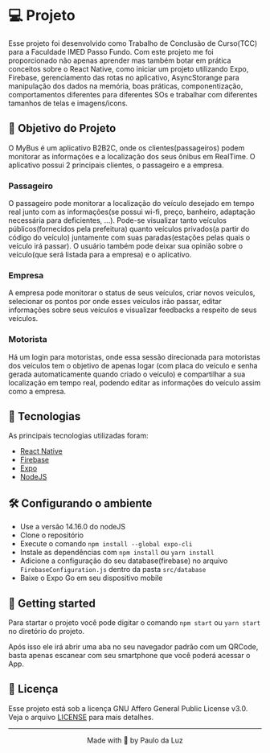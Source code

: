 # 💻 Projeto
Esse projeto foi desenvolvido como Trabalho de Conclusão de Curso(TCC) para a Faculdade IMED Passo Fundo. Com este projeto me foi proporcionado não apenas aprender mas também botar em prática conceitos sobre o React Native, como iniciar um projeto utilizando Expo, Firebase, gerenciamento das rotas no aplicativo, AsyncStorange para manipulação dos dados na memória, boas práticas, componentização, comportamentos diferentes para diferentes SOs e trabalhar com diferentes tamanhos de telas e imagens/icons.

## 🚧 Objetivo do Projeto
O MyBus é um aplicativo B2B2C, onde os clientes(passageiros) podem monitorar as informações e a localização dos seus ônibus em RealTime. O aplicativo possui 2 principais clientes, o passageiro e a empresa.

### Passageiro
O passageiro pode monitorar a localização do veículo desejado em tempo real junto com as informações(se possui wi-fi, preço, banheiro, adaptação necessária para deficientes, ...). Pode-se visualizar tanto veículos públicos(fornecidos pela prefeitura) quanto veículos privados(a partir do código do veículo) juntamente com suas paradas(estações pelas quais o veículo irá passar). O usuário também pode deixar sua opinião sobre o veículo(que será listada para a empresa) e o aplicativo.

### Empresa
A empresa pode monitorar o status de seus veículos, criar novos veículos, selecionar os pontos por onde esses veículos irão passar, editar informações sobre seus veículos e visualizar feedbacks a respeito de seus veículos. 

### Motorista
Há um login para motoristas, onde essa sessão direcionada para motoristas dos veículos tem o objetivo de apenas logar (com placa do veículo e senha gerada automaticamente quando criado o veículo) e compartilhar a sua localização em tempo real, podendo editar as informações do veículo assim como a empresa.


## 🧪 Tecnologias
As principais tecnologias utilizadas foram:
- [React Native](https://reactnative.dev/)
- [Firebase](https://firebase.google.com/docs)
- [Expo](https://expo.io/)
- [NodeJS](https://nodejs.org/en/)


## 🛠️ Configurando o ambiente
 - Use a versão 14.16.0 do nodeJS
 - Clone o repositório
 - Execute o comando `npm install --global expo-cli`
 - Instale as dependências com `npm install` ou `yarn install`
 - Adicione a configuração do seu database(firebase) no arquivo `FirebaseConfiguration.js` dentro da pasta `src/database`
 - Baixe o Expo Go em seu dispositivo mobile


## 🚀 Getting started
Para startar o projeto você pode digitar o comando `npm start` ou `yarn start` no diretório do projeto.

Após isso ele irá abrir uma aba no seu navegador padrão com um QRCode, basta apenas escanear com seu smartphone que você poderá acessar o App.


## 📜 Licença
Esse projeto está sob a licença GNU Affero General Public License v3.0. Veja o arquivo [LICENSE](https://github.com/paulodaluz/MyBus/blob/main/LICENSE) para mais detalhes.

---

<p align="center">Made with 💜 by Paulo da Luz</p>

